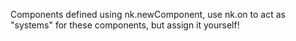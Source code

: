 Components
defined using nk.newComponent, use nk.on to act as "systems" for these components, but assign it yourself!